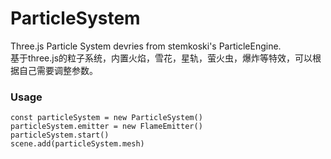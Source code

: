 # ParticleSystem
Three.js Particle System devries from stemkoski's ParticleEngine.  
基于three.js的粒子系统，内置火焰，雪花，星轨，萤火虫，爆炸等特效，可以根据自己需要调整参数。  

### Usage
```
const particleSystem = new ParticleSystem()
particleSystem.emitter = new FlameEmitter()
particleSystem.start()
scene.add(particleSystem.mesh)
```

